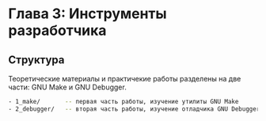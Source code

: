 # Глава 3: Инструменты разработчика

## Структура

Теоретические материалы и практичекие работы разделены на две части:
GNU Make и GNU Debugger.

```bash
- 1_make/       -- первая часть работы, изучение утилиты GNU Make
- 2_debugger/   -- вторая часть работы, изучение отладчика GNU Debugger 
```
